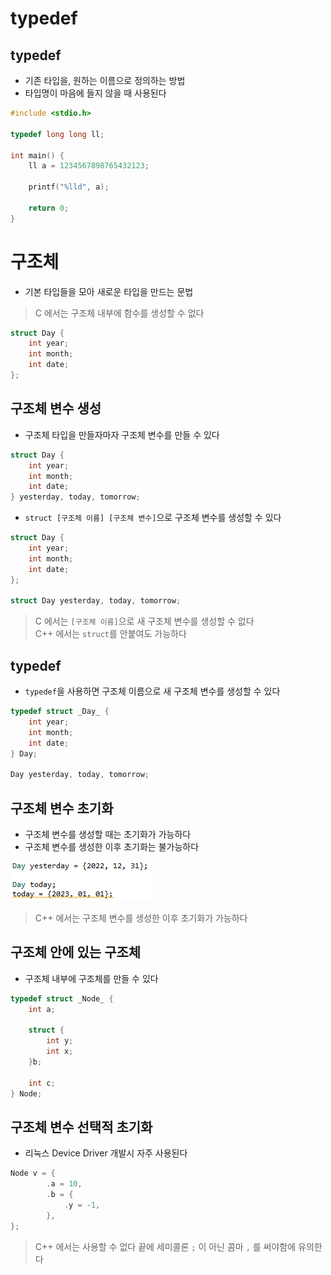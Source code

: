 # typedef

## typedef

- 기존 타입을, 원하는 이름으로 정의하는 방법
- 타입명이 마음에 들지 않을 때 사용된다

``` C
#include <stdio.h>

typedef long long ll;

int main() {
	ll a = 1234567898765432123;

	printf("%lld", a);

	return 0;
}
```

# 구조체

- 기본 타입들을 모아 새로운 타입을 만드는 문법

> C 에서는 구조체 내부에 함수를 생성할 수 없다

``` C
struct Day {
    int year;
    int month;
    int date;
};
```

## 구조체 변수 생성

- 구조체 타입을 만들자마자 구조체 변수를 만들 수 있다

``` C
struct Day {
    int year;
    int month;
    int date;
} yesterday, today, tomorrow;
```

- `struct [구조체 이름] [구조체 변수]`으로 구조체 변수를 생성할 수 있다

``` C
struct Day {
    int year;
    int month;
    int date;
};

struct Day yesterday, today, tomorrow;
```

> C 에서는 `[구조체 이름]`으로 새 구조체 변수를 생성할 수 없다  
> C++ 에서는 `struct`를 안붙여도 가능하다

## typedef

- `typedef`을 사용하면 구조체 이름으로 새 구조체 변수를 생성할 수 있다

``` C
typedef struct _Day_ {
    int year;
    int month;
    int date;
} Day;

Day yesterday, today, tomorrow;
```

## 구조체 변수 초기화

- 구조체 변수를 생성할 때는 초기화가 가능하다
- 구조체 변수를 생성한 이후 초기화는 불가능하다

![구조체 변수 초기화](구조체%20변수%20초기화.png)

> C++ 에서는 구조체 변수를 생성한 이후 초기화가 가능하다

## 구조체 안에 있는 구조체

- 구조체 내부에 구조체를 만들 수 있다

``` C
typedef struct _Node_ {
    int a;

    struct {
        int y;
        int x;
    }b;

    int c;
} Node;
```

## 구조체 변수 선택적 초기화

- 리눅스 Device Driver 개발시 자주 사용된다

``` C
Node v = {
        .a = 10,
        .b = {
            .y = -1,
        },
};
```

> C++ 에서는 사용할 수 없다
> 끝에 세미콜론 `;` 이 아닌 콤마 `,` 를 써야함에 유의한다